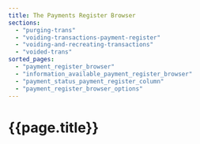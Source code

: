 ```yaml
---
title: The Payments Register Browser
sections:
  - "purging-trans"
  - "voiding-transactions-payment-register"
  - "voiding-and-recreating-transactions"
  - "voided-trans"
sorted_pages:
  - "payment_register_browser"
  - "information_available_payment_register_browser"
  - "payment_status_payment_register_column"
  - "payment_register_browser_options"
---
```

# {{page.title}}
